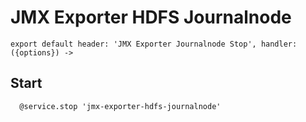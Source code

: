 
# JMX Exporter HDFS Journalnode

    export default header: 'JMX Exporter Journalnode Stop', handler: ({options}) ->

## Start

      @service.stop 'jmx-exporter-hdfs-journalnode'
